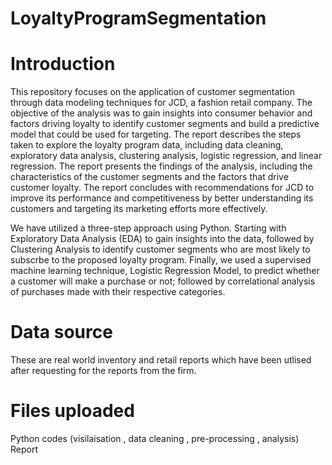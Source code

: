 # LoyaltyProgramSegmentation

# Introduction
This repository focuses on the application of customer segmentation through data modeling techniques for JCD, a fashion retail company. The objective of the analysis was to gain insights into consumer behavior and factors driving loyalty to identify customer segments and build a predictive model that could be used for targeting. The report describes the steps taken to explore the loyalty program data, including data cleaning, exploratory data analysis, clustering analysis, logistic regression, and linear regression. The report presents the findings of the analysis, including the characteristics of the customer segments and the factors that drive customer loyalty. The report concludes with recommendations for JCD to improve its performance and competitiveness by better understanding its customers and targeting its marketing efforts more effectively.

We have utilized a three-step approach using Python. Starting with Exploratory Data Analysis (EDA) to gain insights into the data, followed by Clustering Analysis to identify customer segments who are most likely to subscrbe to the proposed loyalty program. Finally, we used a supervised machine learning technique, Logistic Regression Model, to predict whether a customer will make a purchase or not; followed by correlational analysis of purchases made with their respective categories.

# Data source
These are real world inventory and retail reports which have been utlised after requesting for the reports from the firm.

# Files uploaded
Python codes (visilaisation , data cleaning , pre-processing , analysis)
Report 
